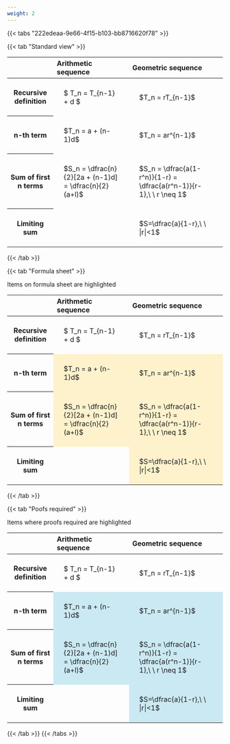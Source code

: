 ```yaml
---
weight: 2
---
```


{{< tabs "222edeaa-9e66-4f15-b103-bb8716620f78" >}}

{{< tab "Standard view" >}}

<style type="text/css">
#T_75c42 th.col_heading {
  text-align: left;
  font-size: 1em;
}
#T_75c42 td {
  text-align: left;
  font-size: 1em;
  padding: 1.5em;
}
</style>
<table id="T_75c42">
  <thead>
    <tr>
      <th class="blank level0" >&nbsp;</th>
      <th id="T_75c42_level0_col0" class="col_heading level0 col0" >Arithmetic sequence</th>
      <th id="T_75c42_level0_col1" class="col_heading level0 col1" >Geometric sequence</th>
    </tr>
  </thead>
  <tbody>
    <tr>
      <th id="T_75c42_level0_row0" class="row_heading level0 row0" >Recursive definition</th>
      <td id="T_75c42_row0_col0" class="data row0 col0" >$ T_n = T_{n-1} + d $</td>
      <td id="T_75c42_row0_col1" class="data row0 col1" >$T_n = rT_{n-1}$</td>
    </tr>
    <tr>
      <th id="T_75c42_level0_row1" class="row_heading level0 row1" >n-th term</th>
      <td id="T_75c42_row1_col0" class="data row1 col0" >$T_n = a + (n-1)d$</td>
      <td id="T_75c42_row1_col1" class="data row1 col1" >$T_n = ar^{n-1}$</td>
    </tr>
    <tr>
      <th id="T_75c42_level0_row2" class="row_heading level0 row2" >Sum of first n terms</th>
      <td id="T_75c42_row2_col0" class="data row2 col0" >$S_n = \dfrac{n}{2}[2a + (n-1)d] = \dfrac{n}{2}(a+l)$</td>
      <td id="T_75c42_row2_col1" class="data row2 col1" >$S_n = \dfrac{a(1-r^n)}{1-r} = \dfrac{a(r^n-1)}{r-1},\ \  r \neq 1$</td>
    </tr>
    <tr>
      <th id="T_75c42_level0_row3" class="row_heading level0 row3" >Limiting sum</th>
      <td id="T_75c42_row3_col0" class="data row3 col0" ></td>
      <td id="T_75c42_row3_col1" class="data row3 col1" >$S=\dfrac{a}{1-r},\ \ |r|<1$</td>
    </tr>
  </tbody>
</table>
{{< /tab >}}

{{< tab "Formula sheet" >}}

Items on formula sheet are highlighted 
<br>
<style type="text/css">
#T_fd3c9 th.col_heading {
  text-align: left;
  font-size: 1em;
}
#T_fd3c9 td {
  text-align: left;
  font-size: 1em;
  padding: 1.5em;
}
#T_fd3c9_row0_col0, #T_fd3c9_row0_col1, #T_fd3c9_row3_col0 {
  background-color: rgba(0,0,0,0);
}
#T_fd3c9_row1_col0, #T_fd3c9_row1_col1, #T_fd3c9_row2_col0, #T_fd3c9_row2_col1, #T_fd3c9_row3_col1 {
  background-color: rgba(255,194,10, 0.2);
}
</style>
<table id="T_fd3c9">
  <thead>
    <tr>
      <th class="blank level0" >&nbsp;</th>
      <th id="T_fd3c9_level0_col0" class="col_heading level0 col0" >Arithmetic sequence</th>
      <th id="T_fd3c9_level0_col1" class="col_heading level0 col1" >Geometric sequence</th>
    </tr>
  </thead>
  <tbody>
    <tr>
      <th id="T_fd3c9_level0_row0" class="row_heading level0 row0" >Recursive definition</th>
      <td id="T_fd3c9_row0_col0" class="data row0 col0" >$ T_n = T_{n-1} + d $</td>
      <td id="T_fd3c9_row0_col1" class="data row0 col1" >$T_n = rT_{n-1}$</td>
    </tr>
    <tr>
      <th id="T_fd3c9_level0_row1" class="row_heading level0 row1" >n-th term</th>
      <td id="T_fd3c9_row1_col0" class="data row1 col0" >$T_n = a + (n-1)d$</td>
      <td id="T_fd3c9_row1_col1" class="data row1 col1" >$T_n = ar^{n-1}$</td>
    </tr>
    <tr>
      <th id="T_fd3c9_level0_row2" class="row_heading level0 row2" >Sum of first n terms</th>
      <td id="T_fd3c9_row2_col0" class="data row2 col0" >$S_n = \dfrac{n}{2}[2a + (n-1)d] = \dfrac{n}{2}(a+l)$</td>
      <td id="T_fd3c9_row2_col1" class="data row2 col1" >$S_n = \dfrac{a(1-r^n)}{1-r} = \dfrac{a(r^n-1)}{r-1},\ \  r \neq 1$</td>
    </tr>
    <tr>
      <th id="T_fd3c9_level0_row3" class="row_heading level0 row3" >Limiting sum</th>
      <td id="T_fd3c9_row3_col0" class="data row3 col0" ></td>
      <td id="T_fd3c9_row3_col1" class="data row3 col1" >$S=\dfrac{a}{1-r},\ \ |r|<1$</td>
    </tr>
  </tbody>
</table>
{{< /tab >}}

{{< tab "Poofs required" >}}

Items where proofs required are highlighted 
<br>
<style type="text/css">
#T_e38db th.col_heading {
  text-align: left;
  font-size: 1em;
}
#T_e38db td {
  text-align: left;
  font-size: 1em;
  padding: 1.5em;
}
#T_e38db_row0_col0, #T_e38db_row0_col1, #T_e38db_row3_col0 {
  background-color: rgba(0,0,0,0);
}
#T_e38db_row1_col0, #T_e38db_row1_col1, #T_e38db_row2_col0, #T_e38db_row2_col1, #T_e38db_row3_col1 {
  background-color: rgba(0,150,200, 0.2);
}
</style>
<table id="T_e38db">
  <thead>
    <tr>
      <th class="blank level0" >&nbsp;</th>
      <th id="T_e38db_level0_col0" class="col_heading level0 col0" >Arithmetic sequence</th>
      <th id="T_e38db_level0_col1" class="col_heading level0 col1" >Geometric sequence</th>
    </tr>
  </thead>
  <tbody>
    <tr>
      <th id="T_e38db_level0_row0" class="row_heading level0 row0" >Recursive definition</th>
      <td id="T_e38db_row0_col0" class="data row0 col0" >$ T_n = T_{n-1} + d $</td>
      <td id="T_e38db_row0_col1" class="data row0 col1" >$T_n = rT_{n-1}$</td>
    </tr>
    <tr>
      <th id="T_e38db_level0_row1" class="row_heading level0 row1" >n-th term</th>
      <td id="T_e38db_row1_col0" class="data row1 col0" >$T_n = a + (n-1)d$</td>
      <td id="T_e38db_row1_col1" class="data row1 col1" >$T_n = ar^{n-1}$</td>
    </tr>
    <tr>
      <th id="T_e38db_level0_row2" class="row_heading level0 row2" >Sum of first n terms</th>
      <td id="T_e38db_row2_col0" class="data row2 col0" >$S_n = \dfrac{n}{2}[2a + (n-1)d] = \dfrac{n}{2}(a+l)$</td>
      <td id="T_e38db_row2_col1" class="data row2 col1" >$S_n = \dfrac{a(1-r^n)}{1-r} = \dfrac{a(r^n-1)}{r-1},\ \  r \neq 1$</td>
    </tr>
    <tr>
      <th id="T_e38db_level0_row3" class="row_heading level0 row3" >Limiting sum</th>
      <td id="T_e38db_row3_col0" class="data row3 col0" ></td>
      <td id="T_e38db_row3_col1" class="data row3 col1" >$S=\dfrac{a}{1-r},\ \ |r|<1$</td>
    </tr>
  </tbody>
</table>
{{< /tab >}}
{{< /tabs >}}